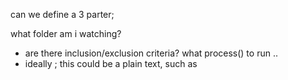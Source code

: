 
can we define a 3 parter; 

what folder am i watching?
 - are there inclusion/exclusion criteria?
what process() to run .. 
 - ideally ; this could be a plain text, such as 


